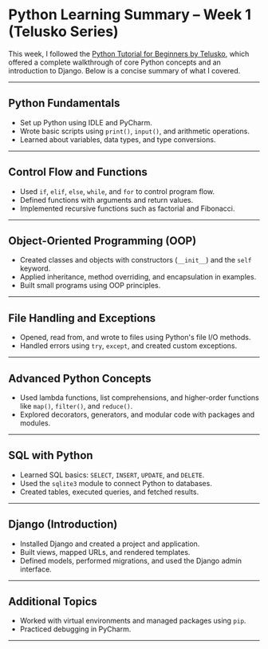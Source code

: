 # Python Learning Summary – Week 1 (Telusko Series)

This week, I followed the [Python Tutorial for Beginners by Telusko](https://www.youtube.com/playlist?list=PLsyeobzWxl7poL9JTVyndKe62ieoN-MZ3), which offered a complete walkthrough of core Python concepts and an introduction to Django. Below is a concise summary of what I covered.

---

## Python Fundamentals

- Set up Python using IDLE and PyCharm.
- Wrote basic scripts using `print()`, `input()`, and arithmetic operations.
- Learned about variables, data types, and type conversions.

---

## Control Flow and Functions

- Used `if`, `elif`, `else`, `while`, and `for` to control program flow.
- Defined functions with arguments and return values.
- Implemented recursive functions such as factorial and Fibonacci.

---

## Object-Oriented Programming (OOP)

- Created classes and objects with constructors (`__init__`) and the `self` keyword.
- Applied inheritance, method overriding, and encapsulation in examples.
- Built small programs using OOP principles.

---

## File Handling and Exceptions

- Opened, read from, and wrote to files using Python's file I/O methods.
- Handled errors using `try`, `except`, and created custom exceptions.

---

## Advanced Python Concepts

- Used lambda functions, list comprehensions, and higher-order functions like `map()`, `filter()`, and `reduce()`.
- Explored decorators, generators, and modular code with packages and modules.

---

## SQL with Python

- Learned SQL basics: `SELECT`, `INSERT`, `UPDATE`, and `DELETE`.
- Used the `sqlite3` module to connect Python to databases.
- Created tables, executed queries, and fetched results.

---

## Django (Introduction)

- Installed Django and created a project and application.
- Built views, mapped URLs, and rendered templates.
- Defined models, performed migrations, and used the Django admin interface.

---

## Additional Topics

- Worked with virtual environments and managed packages using `pip`.
- Practiced debugging in PyCharm.

---




